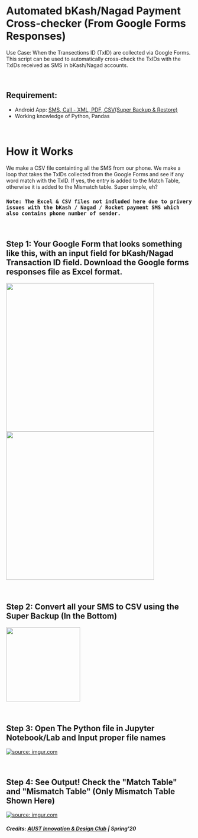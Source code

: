 # Automated bKash/Nagad Payment Cross-checker (From Google Forms Responses)

Use Case: When the Transections ID (TxID) are collected via Google Forms. This script can be used to automatically cross-check the TxIDs with the TxIDs received as SMS in bKash/Nagad accounts.

<br>




## Requirement: 
- Android App: [SMS, Call - XML, PDF, CSV(Super Backup & Restore)](https://play.google.com/store/apps/details?id=com.greenchills.superbackup&hl=en&gl=US)
- Working knowledge of Python, Pandas



<br>


# How it Works
We make a CSV file containting all the SMS from our phone. We make a loop that takes the TxIDs collected from the Google Forms and see if any word match with the TxID. If yes, the entry is added to the Match Table, otherwise it is added to the Mismatch table. Super simple, eh?

### ``Note: The Excel & CSV files not indluded here due to privery issues with the bKash / Nagad / Rocket payment SMS which also contains phone number of sender.``


<br>


## **Step 1: Your Google Form that looks something like this, with an input field for bKash/Nagad Transaction ID field. Download the Google forms responses file as Excel format.**

<a href="https://imgur.com/IgXSxPY"><img src="https://i.imgur.com/IgXSxPY.png" heigth="600" width="400" /></a> <a href="https://imgur.com/sUbAava"><img src="https://i.imgur.com/sUbAava.png" heigth="600" width="400" /></a>



<br>





## **Step 2: Convert all your SMS to CSV using the Super Backup (In the Bottom)**

<a href="https://imgur.com/P02IVzP"><img src="https://i.imgur.com/P02IVzP.jpg" heigth="400" width="200" /></a>
<br>

<br>

## **Step 3: Open The Python file in Jupyter Notebook/Lab and Input proper file names**

<a href="https://imgur.com/1YVgaKr"><img src="https://i.imgur.com/1YVgaKr.png" title="source: imgur.com" /></a>



<br>


## **Step 4: See Output! Check the "Match Table" and "Mismatch Table" (Only Mismatch Table Shown Here)**

<a href="https://imgur.com/QJ6hzWp"><img src="https://i.imgur.com/QJ6hzWp.png" title="source: imgur.com" /></a>


#### *Credits: [AUST Innovation & Design Club](https://www.facebook.com/austidc) | Spring'20*
